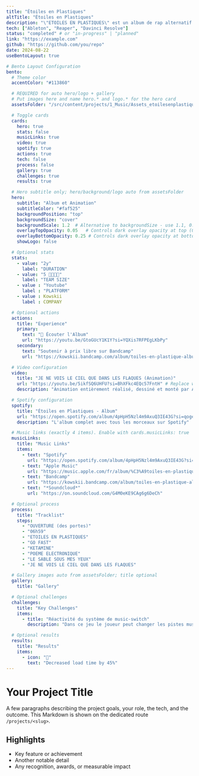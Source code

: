 ```yaml
---
title: "Étoiles en Plastiques"
altTitle: "Étoiles en Plastiques"
description: "\"ETOILES EN PLASTIQUES\" est un album de rap alternatif dont l'univers sonore mêle instrumentales électroniques a des textes sombres et introspectifs. L'album explore des souffrances amoureuses, un contexte de travail éprouvant et des tensions familiales, créant une explosion émotionnelle comparable à une supernova."
tech: ["Ableton", "Reaper", "Davinci Resolve"]
status: "completed" # or "in-progress" | "planned"
link: "https://example.com"
github: "https://github.com/you/repo"
date: 2024-08-22
useBentoLayout: true

# Bento Layout Configuration
bento:
  # Theme color
  accentColor: "#113860"

  # REQUIRED for auto hero/logo + gallery
  # Put images here and name hero.* and logo.* for the hero card
  assetsFolder: "/src/content/projects/1_Music/Assets_etoilesenplastiques"

  # Toggle cards
  cards:
    hero: true
    stats: false
    musicLinks: true
    video: true
    spotify: true
    actions: true
    tech: false
    process: false
    gallery: true
    challenges: true
    results: true

  # Hero subtitle only; hero/background/logo auto from assetsFolder
  hero:
    subtitle: "Album et Animation"
    subtitleColor: "#faf525"
    backgroundPosition: "top"
    backgroundSize: "cover"
    backgroundScale: 1.2  # Alternative to backgroundSize - use 1.1, 0.9, etc.
    overlayTopOpacity: 0.05   # Controls dark overlay opacity at top (0.0 = transparent, 1.0 = opaque)
    overlayBottomOpacity: 0.25 # Controls dark overlay opacity at bottom (0.0 = transparent, 1.0 = opaque)
    showLogo: false

  # Optional stats
  stats:
    - value: "2y"
      label: "DURATION"
    - value: "5 👨‍👩‍👦‍👦"
      label: "TEAM SIZE"
    - value : "Youtube"
      label : "PLATFORM"
    - value : Kowskii
      label : COMPANY

  # Optional actions
  actions:
    title: "Experience"
    primary:
      text: "💽 Écouter l'Album"
      url: "https://youtu.be/GtoGUcY1K1Y?si=YQXis7RFPEgLKbPy"
    secondary:
      text: "Soutenir à prix libre sur Bandcamp"
      url: "https://kowskii.bandcamp.com/album/toiles-en-plastique-album"

  # Video configuration
  video:
    title: "JE NE VOIS LE CIEL QUE DANS LES FLAQUES (Animation)"
    url: "https://youtu.be/5ikfSQ6UHFU?si=BhXFkc4EQc57FntH" # Replace with actual album teaser
    description: "Animation entièrement réalisé, dessiné et monté par Arthur Kowskii. Process : Photoshop, Davinci Resolve"

  # Spotify configuration  
  spotify:
    title: "Étoiles en Plastiques - Album"
    url: "https://open.spotify.com/album/4pHpH5Nzl4m9AxuQ3IE43G?si=qogefLmpQIC8hnrB7YAsPQ"
    description: "L'album complet avec tous les morceaux sur Spotify"

  # Music links (exactly 4 items). Enable with cards.musicLinks: true
  musicLinks:
    title: "Music Links"
    items:
      - text: "Spotify"
        url: "https://open.spotify.com/album/4pHpH5Nzl4m9AxuQ3IE43G?si=syf-V0dsTPWzd7m5i9N8DA"
      - text: "Apple Music"
        url: "https://music.apple.com/fr/album/%C3%A9toiles-en-plastiques/1827122321"
      - text: "Bandcamp"
        url: "https://kowskii.bandcamp.com/album/toiles-en-plastique-album"
      - text: "*Soundcloud*"
        url: "https://on.soundcloud.com/G4M0eKE9CAg6g6DeCh"

  # Optional process
  process:
    title: "Tracklist"
    steps:
      - "OUVERTURE (des portes)"
      - "06h59"
      - "ETOILES EN PLASTIQUES"
      - "GO FAST"
      - "KETAMINE"
      - "POEME ELECTRONIQUE"
      - "LE SABLE SOUS MES YEUX"
      - "JE NE VOIS LE CIEL QUE DANS LES FLAQUES"

  # Gallery images auto from assetsFolder; title optional
  gallery:
    title: "Gallery"

  # Optional challenges
  challenges:
    title: "Key Challenges"
    items:
      - title: "Réactivité du système de music-switch"
        description: "Dans ce jeu le joueur peut changer les pistes musicales à volonté grâce au système de switch. Pour une expérience fluide, un système de synchornisation musicale associé a un système de cooldown a permi de rendre cette expérience très satisfaisant pour le joueur."

  # Optional results
  results:
    title: "Results"
    items:
      - icon: "🚀"
        text: "Decreased load time by 45%"
---
```


# Your Project Title

A few paragraphs describing the project goals, your role, the tech, and the outcome. This Markdown is shown on the dedicated route `/projects/<slug>`.

## Highlights

- Key feature or achievement
- Another notable detail
- Any recognition, awards, or measurable impact
